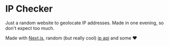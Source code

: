 # IP Checker

Just a random website to geolocate IP addresses. Made in one evening, so don't expect too much.

Made with [Next.js](https://nextjs.org), random (but really cool) [ip api](https://ip-api.com) and some ❤️
